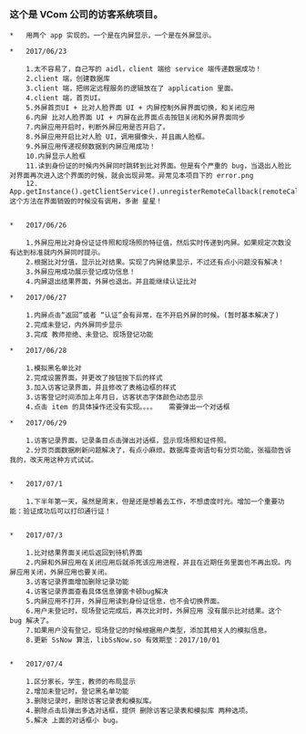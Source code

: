 ### 这个是 VCom 公司的访客系统项目。

    *   用两个 app 实现的。一个是在内屏显示，一个是在外屏显示。

    *   2017/06/23

        1.太不容易了，自己写的 aidl，client 端给 service 端传递数据成功！
        2.client 端，创建数据库
        3.client 端，把绑定远程服务的逻辑放在了 application 里面。
        4.client 端，首页UI。
        5.外屏首页UI + 比对人脸界面 UI + 内屏控制外屏界面切换，和关闭应用
        6.内屏 比对人脸界面 UI + 内屏在此界面点击按钮关闭和外屏界面同步
        7.内屏应用开启时，判断外屏应用是否开启了。
        8.外屏应用开启比对人脸 UI，调用摄像头，并且画人脸框。
        9.外屏应用传递视频数据到内屏应用成功！
        10.内屏显示人脸框
        11.读到身份证的时候内外屏同时跳转到比对界面。但是有个严重的 bug，当退出人脸比对界面再次进入这个界面的时候，就会出现异常。异常见本项目下的 error.png
        12. App.getInstance().getClientService().unregisterRemoteCallback(remoteCallback);这个方法在界面销毁的时候没有调用，多谢 星星！


    *   2017/06/26

        1.外屏应用比对身份证证件照和现场照的特征值，然后实时传递到内屏。如果规定次数没有达到标准就内外屏同时提示。
        2.根据比对分值，显示比对结果。实现了内屏结果显示，不过还有点小问题没有解决！
        3.外屏应用成功展示登记成功信息！
        4.内屏退出结果界面，外屏也退出。并且能继续认证比对

    *   2017/06/27

        1.内屏点击“返回”或者 “认证”会有异常，在不开启外屏的时候。(暂时基本解决了)
        2.完成未登记，内外屏同步显示
        3.完成 教师拒绝、未登记、现场登记功能

    *   2017/06/28

        1.模拟黑名单比对
        2.完成设置界面，并更改了按钮按下后的样式
        3.加入访客记录界面，并且修改了表格边框的样式
        3.访客登记时间添加上年月日，访客状态字体颜色动态显示
        4.点击 item 的具体操作还没有实现。。。。   需要弹出一个对话框

    *   2017/06/29

        1.访客记录界面，记录条目点击弹出对话框，显示现场照和证件照。
        2.分页页面数据刷新问题解决了，有点小麻烦。数据库查询语句有分页功能，张福勋告诉我的，改天用这种方式试试。


    *   2017/07/1

        1.下半年第一天，虽然是周末，但是还是想着去工作，不想虚度时光。增加一个重要功能：验证成功后可以打印通行证！


    *   2017/07/3

        1.比对结果界面关闭后返回到待机界面
        2.内屏和外屏应用在关闭应用后就杀死该应用进程，并且在近期任务里面也不再出现。内屏应用关闭，外屏应用也要关闭。
        3.访客记录界面增加删除记录功能
        4.访客记录界面查看具体信息弹窗卡顿bug解决
        5.内屏应用不打开，外屏应用读到身份证信息，也不会切换界面。
        6.用户未登记时，现场登记完成后，再次比对时，外屏应用 没有展示比对结果。这个 bug 解决了。
        7.如果用户没有登记，现场登记的时候根据用户类型，添加其相关人的模拟信息。
        8.更新 SsNow 算法，libSsNow.so 有效期至：2017/10/01


    *   2017/07/4

        1.区分家长，学生，教师的布局显示
        2.增加未登记时，登记黑名单功能
        3.删除记录时，删除访客记录表和模拟库。
        4.删除点击后弹出多选对话框，提供 删除访客记录表和模拟库 两种选项。
        5.解决 上面的对话框小 bug。
